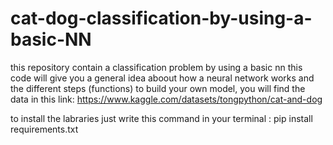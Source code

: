 # cat-dog-classification-by-using-a-basic-NN
this repository contain a classification problem by using a basic nn 
this code will give you a general idea aboout how a neural network works and the different steps (functions) to build your own model, 
you will find the data in this link: https://www.kaggle.com/datasets/tongpython/cat-and-dog


to install the labraries just write this command in your terminal : pip install requirements.txt
